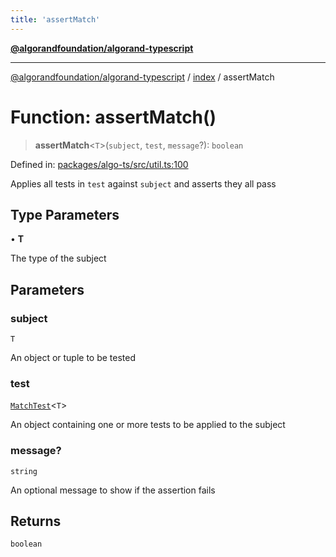 ```yaml
---
title: 'assertMatch'
---
```


[**@algorandfoundation/algorand-typescript**](../../README.md)

---

[@algorandfoundation/algorand-typescript](../../README.md) / [index](../README.md) / assertMatch

# Function: assertMatch()

> **assertMatch**\<`T`\>(`subject`, `test`, `message`?): `boolean`

Defined in: [packages/algo-ts/src/util.ts:100](https://github.com/algorandfoundation/puya-ts/blob/main/packages/algo-ts/src/util.ts#L100)

Applies all tests in `test` against `subject` and asserts they all pass

## Type Parameters

• **T**

The type of the subject

## Parameters

### subject

`T`

An object or tuple to be tested

### test

[`MatchTest`](../-internal-/type-aliases/MatchTest.md)\<`T`\>

An object containing one or more tests to be applied to the subject

### message?

`string`

An optional message to show if the assertion fails

## Returns

`boolean`
